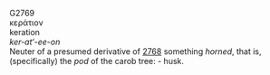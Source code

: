 G2769  
κεράτιον  
keration  
*ker-at‘-ee-on*  
Neuter of a presumed derivative of [2768](g2768) something *horned*,
that is, (specifically) the *pod* of the carob tree: - husk.  
